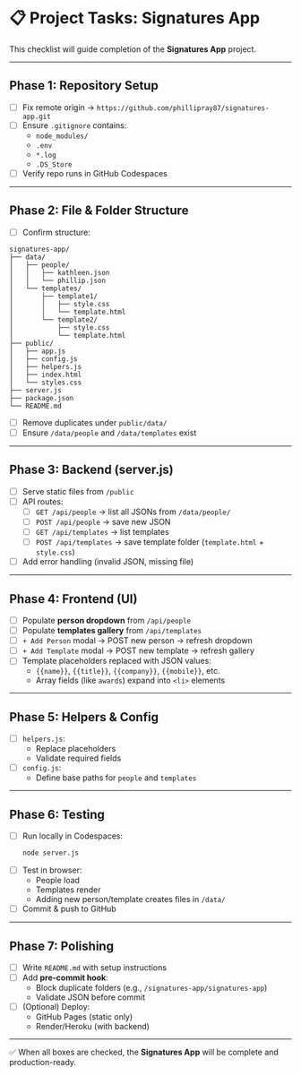 # 📋 Project Tasks: Signatures App

This checklist will guide completion of the **Signatures App** project.

---

## Phase 1: Repository Setup
- [ ] Fix remote origin → `https://github.com/phillipray87/signatures-app.git`
- [ ] Ensure `.gitignore` contains:
  - `node_modules/`
  - `.env`
  - `*.log`
  - `.DS_Store`
- [ ] Verify repo runs in GitHub Codespaces

---

## Phase 2: File & Folder Structure
- [ ] Confirm structure:

```
signatures-app/
├── data/
│   ├── people/
│   │   ├── kathleen.json
│   │   └── phillip.json
│   └── templates/
│       ├── template1/
│       │   ├── style.css
│       │   └── template.html
│       └── template2/
│           ├── style.css
│           └── template.html
├── public/
│   ├── app.js
│   ├── config.js
│   ├── helpers.js
│   ├── index.html
│   └── styles.css
├── server.js
├── package.json
└── README.md
```

- [ ] Remove duplicates under `public/data/`
- [ ] Ensure `/data/people` and `/data/templates` exist

---

## Phase 3: Backend (server.js)
- [ ] Serve static files from `/public`
- [ ] API routes:
  - [ ] `GET /api/people` → list all JSONs from `/data/people/`
  - [ ] `POST /api/people` → save new JSON
  - [ ] `GET /api/templates` → list templates
  - [ ] `POST /api/templates` → save template folder (`template.html` + `style.css`)
- [ ] Add error handling (invalid JSON, missing file)

---

## Phase 4: Frontend (UI)
- [ ] Populate **person dropdown** from `/api/people`
- [ ] Populate **templates gallery** from `/api/templates`
- [ ] `+ Add Person` modal → POST new person → refresh dropdown
- [ ] `+ Add Template` modal → POST new template → refresh gallery
- [ ] Template placeholders replaced with JSON values:
  - `{{name}}`, `{{title}}`, `{{company}}`, `{{mobile}}`, etc.
  - Array fields (like `awards`) expand into `<li>` elements

---

## Phase 5: Helpers & Config
- [ ] `helpers.js`:
  - Replace placeholders
  - Validate required fields
- [ ] `config.js`:
  - Define base paths for `people` and `templates`

---

## Phase 6: Testing
- [ ] Run locally in Codespaces:
  ```bash
  node server.js
  ```
- [ ] Test in browser:
  - People load
  - Templates render
  - Adding new person/template creates files in `/data/`
- [ ] Commit & push to GitHub

---

## Phase 7: Polishing
- [ ] Write `README.md` with setup instructions
- [ ] Add **pre-commit hook**:
  - Block duplicate folders (e.g., `/signatures-app/signatures-app`)
  - Validate JSON before commit
- [ ] (Optional) Deploy:
  - GitHub Pages (static only)  
  - Render/Heroku (with backend)

---

✅ When all boxes are checked, the **Signatures App** will be complete and production-ready.
